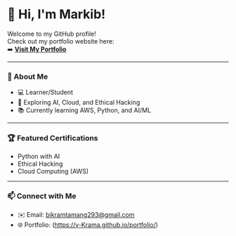 # 👋 Hi, I'm Markib!

Welcome to my GitHub profile!  
Check out my portfolio website here:  
➡️ [**Visit My Portfolio**](https://v-Krama.github.io/portfolio/)

---

### 📜 About Me
- 💻 Learner/Student
- 🎯 Exploring AI, Cloud, and Ethical Hacking
- 📚 Currently learning AWS, Python, and AI/ML

---

### 🏆 Featured Certifications
- Python with AI
- Ethical Hacking
- Cloud Computing (AWS)

---

### 📫 Connect with Me
- ✉️ Email: bikramtamang293@gmail.com
- 🌐 Portfolio: (https://v-Krama.github.io/portfolio/)
